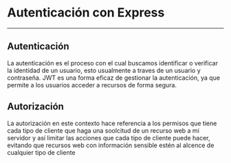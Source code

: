 # Autenticación con Express
---
## Autenticación 
La autenticación es el proceso con el cual buscamos identificar o verificar la identidad de un usuario, esto usualmente a traves de un usuario y contraseña.  JWT es una forma eficaz de gestionar la autenticación, ya que permite a los usuarios acceder a recursos de forma segura.

## Autorización

La autorización en este contexto hace referencia a los permisos que tiene cada tipo de cliente que haga una soolcitud de un recurso web a mi servidor y así limitar las acciones que cada tipo de cliente puede hacer, evitando que recursos web con información sensible estén al alcence de cualquier tipo de cliente 

